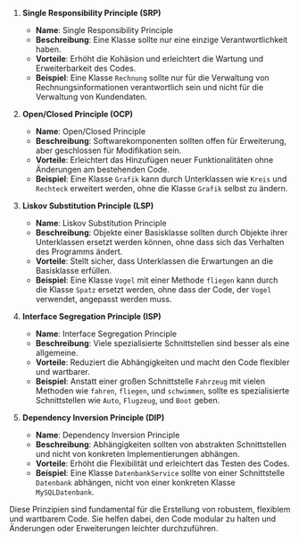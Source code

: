 



1. **Single Responsibility Principle (SRP)**
    - **Name**: Single Responsibility Principle
    - **Beschreibung**: Eine Klasse sollte nur eine einzige Verantwortlichkeit haben.
    - **Vorteile**: Erhöht die Kohäsion und erleichtert die Wartung und Erweiterbarkeit des Codes.
    - **Beispiel**: Eine Klasse `Rechnung` sollte nur für die Verwaltung von Rechnungsinformationen verantwortlich sein und nicht für die Verwaltung von Kundendaten.

2. **Open/Closed Principle (OCP)**
    - **Name**: Open/Closed Principle
    - **Beschreibung**: Softwarekomponenten sollten offen für Erweiterung, aber geschlossen für Modifikation sein.
    - **Vorteile**: Erleichtert das Hinzufügen neuer Funktionalitäten ohne Änderungen am bestehenden Code.
    - **Beispiel**: Eine Klasse `Grafik` kann durch Unterklassen wie `Kreis` und `Rechteck` erweitert werden, ohne die Klasse `Grafik` selbst zu ändern.

3. **Liskov Substitution Principle (LSP)**
    - **Name**: Liskov Substitution Principle
    - **Beschreibung**: Objekte einer Basisklasse sollten durch Objekte ihrer Unterklassen ersetzt werden können, ohne dass sich das Verhalten des Programms ändert.
    - **Vorteile**: Stellt sicher, dass Unterklassen die Erwartungen an die Basisklasse erfüllen.
    - **Beispiel**: Eine Klasse `Vogel` mit einer Methode `fliegen` kann durch die Klasse `Spatz` ersetzt werden, ohne dass der Code, der `Vogel` verwendet, angepasst werden muss.

4. **Interface Segregation Principle (ISP)**
    - **Name**: Interface Segregation Principle
    - **Beschreibung**: Viele spezialisierte Schnittstellen sind besser als eine allgemeine.
    - **Vorteile**: Reduziert die Abhängigkeiten und macht den Code flexibler und wartbarer.
    - **Beispiel**: Anstatt einer großen Schnittstelle `Fahrzeug` mit vielen Methoden wie `fahren`, `fliegen`, und `schwimmen`, sollte es spezialisierte Schnittstellen wie `Auto`, `Flugzeug`, und `Boot` geben.

5. **Dependency Inversion Principle (DIP)**
    - **Name**: Dependency Inversion Principle
    - **Beschreibung**: Abhängigkeiten sollten von abstrakten Schnittstellen und nicht von konkreten Implementierungen abhängen.
    - **Vorteile**: Erhöht die Flexibilität und erleichtert das Testen des Codes.
    - **Beispiel**: Eine Klasse `DatenbankService` sollte von einer Schnittstelle `Datenbank` abhängen, nicht von einer konkreten Klasse `MySQLDatenbank`.

Diese Prinzipien sind fundamental für die Erstellung von robustem, flexiblem und wartbarem Code. Sie helfen dabei, den Code modular zu halten und Änderungen oder Erweiterungen leichter durchzuführen.
